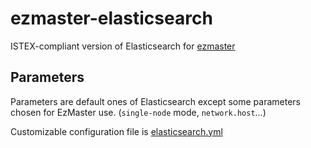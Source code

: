 # ezmaster-elasticsearch

ISTEX-compliant version of Elasticsearch for [ezmaster](https://github.com/Inist-CNRS/ezmaster)

## Parameters

Parameters are default ones of Elasticsearch except some parameters chosen for EzMaster use. (`single-node` mode, `network.host`...)

Customizable configuration file is [elasticsearch.yml](./elasticsearch.yml)
